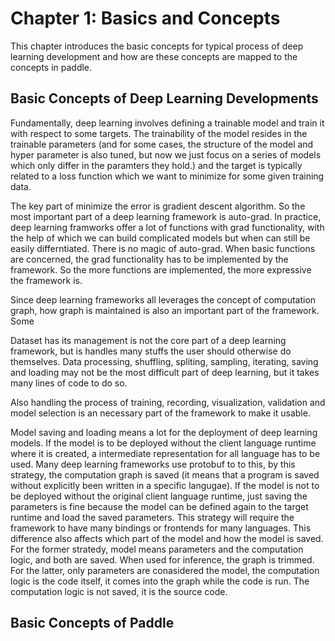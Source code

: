# Chapter 1: Basics and Concepts

This chapter introduces the basic concepts for typical process of deep learning development and how are these concepts are mapped to the concepts in paddle.

## Basic Concepts of Deep Learning Developments

Fundamentally, deep learning involves defining a trainable model and train it with respect to some targets. The trainability of the model resides in the trainable parameters (and for some cases, the structure of the model and hyper parameter is also tuned, but now we just focus on a series of models which only differ in the paramters they hold.) and the target is typically related to a loss function which we want to minimize for some given training data. 

The key part of minimize the error is gradient descent algorithm. So the most important part of a deep learning framework is auto-grad. In practice, deep learning framworks offer a lot of functions with grad functionality, with the help of which we can build complicated models but when can still be easily differntiated. There is no magic of auto-grad. When basic functions are concerned, the grad functionality has to be implemented by the framework. So the more functions are implemented, the more expressive the framework is.

Since deep learning frameworks all leverages the concept of computation graph, how graph is maintained is also an important part of the framework. Some 

Dataset has its management is not the core part of a deep learning framework, but is handles many stuffs the user should otherwise do themselves. Data processing, shuffling, spliting, sampling, iterating, saving and loading may not be the most difficult part of deep learning, but it takes many lines of code to do so.

Also handling the process of training, recording, visualization, validation and model selection is an necessary part of the framework to make it usable.

Model saving and loading means a lot for the deployment of deep learning models. If the model is to be deployed without the client language runtime where it is created, a intermediate representation for all language has to be used. Many deep learning frameworks use protobuf to to this, by this strategy, the computation graph is saved (it means that a program is saved without explicitly been written in a specific langugae). If the model is not to be deployed without the original client language runtime, just saving the parameters is fine because the model can be defined again to the target runtime and load the saved parameters. This strategy will require the framework to have many bindings or frontends for many languages. This difference also affects which part of the model and how the model is saved. For the former stratedy, model means parameters and the computation logic, and both are saved. When used for inference, the graph is trimmed. For the latter, only parameters are conasidered the model, the computation logic is the code itself, it comes into the graph while the code is run. The computation logic is not saved, it is the source code.

## Basic Concepts of Paddle







